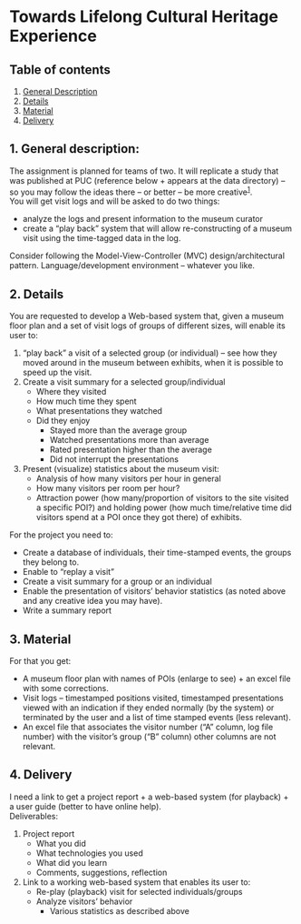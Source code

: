 # Towards Lifelong Cultural Heritage Experience 
## Table of contents
1. [General Description](#1-general-description)
2. [Details](#2-details)
3. [Material](#3-material)
4. [Delivery](#4-delivery)

## 1. General description:
The assignment is planned for teams of two. It will replicate a study that was published at PUC (reference below + appears at the data directory) – so you may follow the ideas there – or better – be more creative<sup>[1]</sup>.  
You will get visit logs and will be asked to do two things:
* analyze the logs and present information to the museum curator
* create a “play back” system that will allow re-constructing of a museum visit using the time-tagged data in the log.

Consider following the Model-View-Controller (MVC) design/architectural pattern.
Language/development environment – whatever you like.  

## 2. Details
You are requested to develop a Web-based system that, given a museum floor plan and a set of visit logs of groups of different sizes, will enable its user to:
1. “play back” a visit of a selected group (or individual) – see how they moved around in the museum between exhibits, when it is possible to speed up the visit.
2. Create a visit summary for a selected group/individual
    * Where they visited
    * How much time they spent
    * What presentations they watched
    * Did they enjoy
        * Stayed more than the average group
        * Watched presentations more than average
        * Rated presentation higher than the average
        * Did not interrupt the presentations
3. Present (visualize) statistics about the museum visit:
    * Analysis of how many visitors per hour in general
    * How many visitors per room per hour?
    * Attraction power (how many/proportion of visitors to the site visited a specific POI?) and holding power (how much time/relative time did visitors spend at a POI once they got there) of exhibits.

For the project you need to:
* Create a database of individuals, their time-stamped events, the groups they belong to.
* Enable to “replay a visit”
* Create a visit summary for a group or an individual
* Enable the presentation of visitors’ behavior statistics (as noted above and any creative idea you may have).
* Write a summary report

## 3. Material
For that you get:
* A museum floor plan with names of POIs (enlarge to see) + an excel file with some corrections.
* Visit logs – timestamped positions visited, timestamped presentations viewed with an indication if they ended normally (by the system) or terminated by the user and a list of time stamped events (less relevant).
* An excel file that associates the visitor number (“A” column, log file number) with the visitor’s group (“B” column) other columns are not relevant.

## 4. Delivery
I need a link to get a project report + a web-based system (for playback) + a user guide (better to have online help).  
Deliverables:
1. Project report
    * What you did
    * What technologies you used
    * What did you learn
    * Comments, suggestions, reflection
2. Link to a working web-based system that enables its user to:
    * Re-play (playback) visit for selected individuals/groups
    * Analyze visitors’ behavior
        * Various statistics as described above

[1]: https://doi.org/10.1007/s00779-016-0994-9 "Lanir, J., Kuflik, T., Sheidin, J., Yavin, N., Leiderman, K., & Segal, M. (2017). Visualizing museum visitors’ behavior: Where do they go and what do they do there?. Personal and Ubiquitous Computing, 21(2), 313-326."
